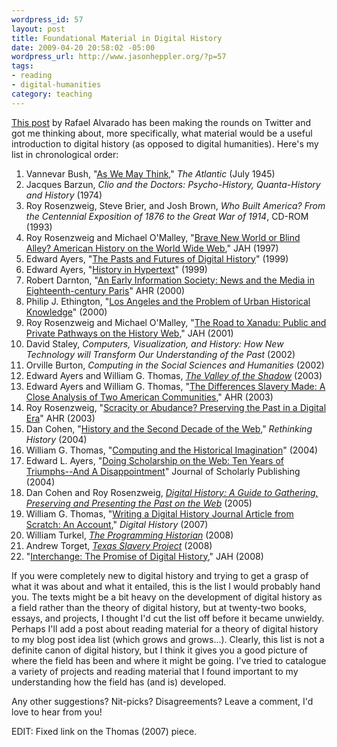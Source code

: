```yaml
--- 
wordpress_id: 57
layout: post
title: Foundational Material in Digital History
date: 2009-04-20 20:58:02 -05:00
wordpress_url: http://www.jasonheppler.org/?p=57
tags:
- reading
- digital-humanities
category: teaching
---
```

<a href="http://transducer.ontoligent.com/archives/250" target="_blank">This post</a> by Rafael Alvarado has been making the rounds on Twitter and got me thinking about, more specifically, what material would be a useful introduction to digital history (as opposed to digital humanities).  Here's my list in chronological order:
<ol>
	<li>Vannevar Bush, "<a href="http://www.theatlantic.com/doc/194507/bush" target="_blank">As We May Think</a>," <em>The Atlantic</em> (July 1945)</li>
	<li>Jacques Barzun, <em><span class="title">Clio and the Doctors: Psycho-History, Quanta-History and History </span></em><span class="title">(1974)
</span></li>
	<li>Roy Rosenzweig, Steve Brier, and Josh Brown, <em>Who Built America? From the Centennial Exposition of 1876 to the Great War of 1914</em>, CD-ROM (1993)</li>
	<li>Roy Rosenzweig and Michael O'Malley, "<a href="http://chnm.gmu.edu/resources/essays/bravenewworld.php" target="_blank">Brave New World or Blind Alley?  American History on the World Wide Web</a>," JAH (1997)</li>
	<li>Edward Ayers, "<a href="http://www.vcdh.virginia.edu/PastsFutures.html" target="_blank">The Pasts and Futures of Digital History</a>"  (1999)</li>
	<li>Edward Ayers, "<a href="http://www.vcdh.virginia.edu/Ayers.OAH.html" target="_blank">History in Hypertext</a>" (1999)</li>
	<li>Robert Darnton, "<a href="http://www.historycooperative.org/journals/ahr/105.1/ah000001.html" target="_blank">An Early Information Society: News and the Media in Eighteenth-century Paris</a>" AHR (2000)</li>
	<li>Philip J. Ethington, "<a href="http://cwis.usc.edu/dept/LAS/history/historylab/LAPUHK/index.html" target="_blank">Los Angeles and the Problem of Urban Historical Knowledge</a>" (2000)</li>
	<li>Roy Rosenzweig and Michael O'Malley, "<a href="http://chnm.gmu.edu/resources/essays/d/9" target="_blank">The Road to Xanadu: Public and Private Pathways on the History Web</a>," JAH (2001)</li>
	<li>David Staley, <em>Computers, Visualization, and History: How New Technology will Transform Our Understanding of the Past</em> (2002)</li>
	<li>Orville Burton, <em><span class="title">Computing in the Social Sciences and Humanities </span></em><span class="title">(2002)</span></li>
	<li>Edward Ayers and William G. Thomas, <em><a href="http://valley.vcdh.virginia.edu/" target="_blank">The Valley of the Shadow</a></em> (2003)</li>
	<li>Edward Ayers and William G. Thomas, "<a href="http://www2.vcdh.virginia.edu/AHR/" target="_blank">The Differences Slavery Made: A Close Analysis of Two American Communities</a>," AHR (2003)</li>
	<li>Roy Rosenzweig, "<a href="http://chnm.gmu.edu/resources/essays/d/6" target="_blank">Scracity or Abudance?  Preserving the Past in a Digital Era</a>" AHR (2003)</li>
	<li>Dan Cohen, "<a href="http://chnm.gmu.edu/resources/essays/essay.php?id=34" target="_blank">History and the Second Decade of the Web</a>," <em>Rethinking History</em> (2004)</li>
	<li>William G. Thomas, "<a href="http://www.digitalhumanities.org/companion/view?docId=blackwell/9781405103213/9781405103213.xml&amp;chunk.id=ss1-2-5&amp;toc.depth=1&amp;toc.id=ss1-2-5&amp;brand=default" target="_blank">Computing and the Historical Imagination</a>" (2004)</li>
	<li>Edward L. Ayers, "<a href="http://faculty.virginia.edu/jalexander/public_html/ayers.chronicle.pdf">Doing Scholarship on the Web: Ten Years of Triumphs--And A Disappointment</a>" Journal of Scholarly Publishing (2004)</li>
	<li>Dan Cohen and Roy Rosenzweig, <em><a href="http://www.amazon.com/Digital-History-Gathering-Preserving-Presenting/dp/0812219236/">Digital History: A Guide to Gathering, Preserving and Presenting the Past on the Web</a></em> (2005)</li>
	<li>William G. Thomas, "<a href="http://digitalhistory.unl.edu/essays/thomasessay.php">Writing a Digital History Journal Article from Scratch: An Account</a>," <em>Digital History </em>(2007)</li>
	<li>William Turkel, <a href="http://niche.uwo.ca/programming-historian/index.php/Main_Page" target="_blank"><em>The Programming Historian</em></a> (2008)</li>
	<li>Andrew Torget, <em><a href="http://www.texasslaveryproject.org/" target="_blank">Texas Slavery Project</a></em> (2008)</li>
	<li>"<a href="http://www.journalofamericanhistory.org/issues/952/interchange/index.html" target="_blank">Interchange: The Promise of Digital History</a>," JAH (2008)</li>
</ol>
If you were completely new to digital history and trying to get a grasp of what it was about and what it entailed, this is the list I would probably hand you.  The texts might be a bit heavy on the development of digital history as a field rather than the theory of digital history, but at twenty-two books, essays, and projects, I thought I'd cut the list off before it became unwieldy. Perhaps I'll add a post about reading material for a theory of digital history to my blog post idea list (which grows and grows...).  Clearly, this list is not a definite canon of digital history, but I think it gives you a good picture of where the field has been and where it might be going.  I've tried to catalogue a variety of projects and reading material that I found important to my understanding how the field has (and is) developed.

Any other suggestions?  Nit-picks?  Disagreements?  Leave a comment, I'd love to hear from you!

EDIT: Fixed link on the Thomas (2007) piece.
